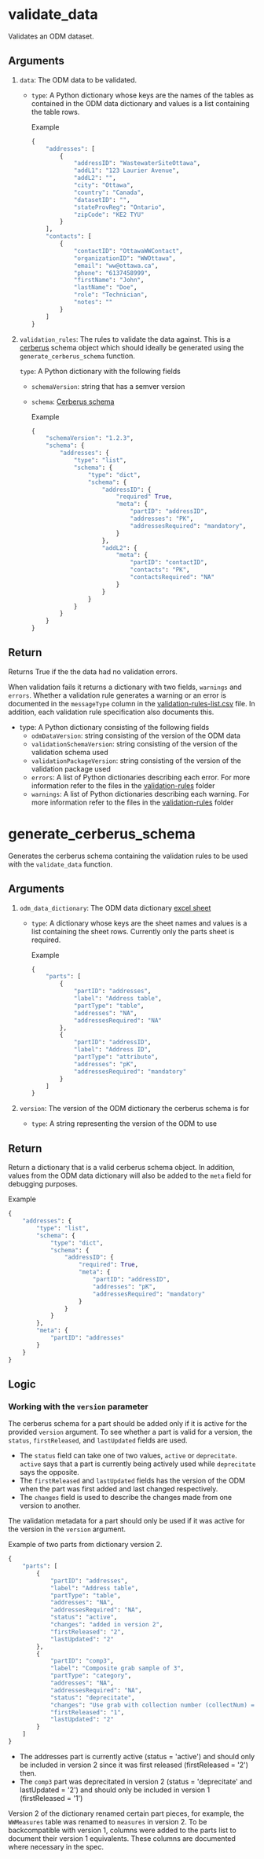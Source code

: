 # validate_data

Validates an ODM dataset.

## Arguments

1. `data`: The ODM data to be validated.

    * `type`: A Python dictionary whose keys are the names of the tables as contained in the ODM data dictionary and values is a list containing the table rows.

        Example

        ```python
        {
            "addresses": [
                {
                    "addressID": "WastewaterSiteOttawa",
                    "addL1": "123 Laurier Avenue",
                    "addL2": "",
                    "city": "Ottawa",
                    "country": "Canada",
                    "datasetID": "",
                    "stateProvReg": "Ontario",
                    "zipCode": "KE2 TYU"
                }
            ],
            "contacts": [
                {
                    "contactID": "OttawaWWContact",
                    "organizationID": "WWOttawa",
                    "email": "ww@ottawa.ca",
                    "phone": "6137458999",
                    "firstName": "John",
                    "lastName": "Doe",
                    "role": "Technician",
                    "notes": ""
                }
            ]
        }
        ```

2. `validation_rules`: The rules to validate the data against. This is a [cerberus](https://docs.python-cerberus.org/en/stable/) schema object which should ideally be generated using the `generate_cerberus_schema` function. 

    `type`: A Python dictionary with the following fields

    * `schemaVersion`: string that has a semver version
    * `schema`: [Cerberus schema](https://docs.python-cerberus.org/en/stable/schemas.html)

        Example

        ```python
        {
            "schemaVersion": "1.2.3",
            "schema": {
                "addresses": {
                    "type": "list",
                    "schema": {
                        "type": "dict",
                        "schema": {
                            "addressID": {
                                "required" True,
                                "meta": {
                                    "partID": "addressID",
                                    "addresses": "PK",
                                    "addressesRequired": "mandatory",
                                }
                            },
                            "addL2": {
                                "meta": {
                                    "partID": "contactID",
                                    "contacts": "PK",
                                    "contactsRequired": "NA"
                                }
                            }
                        }
                    }
                }
            }
        }
        ```

## Return

Returns True if the the data had no validation errors.

When validation fails it returns a dictionary with two fields, `warnings` and `errors`. Whether a validation rule generates a warning or an error is documented in the `messageType` column in the [validation-rules-list.csv](../metadata/validation-rules-list.csv) file. In addition, each validation rule specification also documents this.

* type: A Python dictionary consisting of the following fields
    * `odmDataVersion`: string consisting of the version of the ODM data
    * `validationSchemaVersion`: string consisting of the version of the validation schema used
    * `validationPackageVersion`: string consisting of the version of the validation package used
    * `errors`: A list of Python dictionaries describing each error. For more information refer to the files in the [validation-rules](../validation-rules/) folder
    * `warnings`: A list of Python dictionaries describing each warning. For more information refer to the files in the [validation-rules](../validation-rules/) folder

# generate_cerberus_schema

Generates the cerberus schema containing the validation rules to be used with the `validate_data` function. 

## Arguments

1. `odm_data_dictionary`: The ODM data dictionary [excel sheet](https://github.com/Big-Life-Lab/PHES-ODM/tree/V2-first-draft/template)

    * `type`: A dictionary whose keys are the sheet names and values is a list containing the sheet rows. Currently only the parts sheet is required.

        Example

        ```python
        {
            "parts": [
                {
                    "partID": "addresses",
                    "label": "Address table",
                    "partType": "table",
                    "addresses": "NA",
                    "addressesRequired": "NA"
                },
                {
                    "partID": "addressID",
                    "label": "Address ID",
                    "partType": "attribute",
                    "addresses": "pK",
                    "addressesRequired": "mandatory"
                }
            ]
        }
        ```

2. `version`: The version of the ODM dictionary the cerberus schema is for

    * `type`: A string representing the version of the ODM to use

## Return

Return a dictionary that is a valid cerberus schema object. In addition, values from the ODM data dictionary will also be added to the `meta` field for debugging purposes. 

Example

```python
{
    "addresses": {
        "type": "list",
        "schema": {
            "type": "dict",
            "schema": {
                "addressID": {
                    "required": True,
                    "meta": {
                        "partID": "addressID",
                        "addresses": "pK",
                        "addressesRequired": "mandatory"
                    }
                }
            }
        },
        "meta": {
            "partID": "addresses"
        }
    }
}
```

## Logic

### Working with the `version` parameter

The cerberus schema for a part should be added only if it is active for the provided `version` argument. To see whether a part is valid for a version, the `status`, `firstReleased`, and `lastUpdated` fields are used.

* The `status` field can take one of two values, `active` or `deprecitate`. `active` says that a part is currently being actively used while `deprecitate` says the opposite.
* The `firstReleased` and `lastUpdated` fields has the version of the ODM when the part was first added and last changed respectively.
* The `changes` field is used to describe the changes made from one version to another.

The validation metadata for a part should only be used if it was active for the version in the `version` argument.

Example of two parts from dictionary version 2.

```python
{
    "parts": [
        {
            "partID": "addresses",
            "label": "Address table",
            "partType": "table",
            "addresses": "NA",
            "addressesRequired": "NA",
            "status": "active",
            "changes": "added in version 2",
            "firstReleased": "2",
            "lastUpdated": "2"
        },
        {
            "partID": "comp3",
            "label": "Composite grab sample of 3",
            "partType": "category",
            "addresses": "NA",
            "addressesRequired": "NA",
            "status": "deprecitate",
            "changes": "Use grab with collection number (collectNum) = 3",
            "firstReleased": "1",
            "lastUpdated": "2"
        }
    ]
}
```

* The addresses part is currently active (status = 'active') and should only be included in version 2 since it was first released (firstReleased = '2') then.
* The `comp3` part was deprecitated in version 2 (status = 'deprecitate' and lastUpdated = '2') and should only be included in version 1 (firstReleased = '1')

Version 2 of the dictionary renamed certain part pieces, for example, the `WWMeasures` table was renamed to `measures` in version 2. To be backcompatible with version 1, columns were added to the parts list to document their version 1 equivalents. These columns are documented where necessary in the spec.
